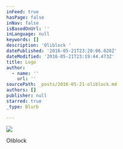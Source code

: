 ```yaml
---
inFeed: true
hasPage: false
inNav: false
isBasedOnUrl: ''
inLanguage: null
keywords: []
description: 'Oliblock '
datePublished: '2016-05-21T23:20:06.028Z'
dateModified: '2016-05-21T23:19:44.473Z'
title: Logo
author:
  - name: ''
    url: ''
sourcePath: _posts/2016-05-21-oliblock.md
authors: []
publisher: null
starred: true
_type: Blurb

---
```

![](https://s3-us-west-2.amazonaws.com/the-grid-img/p/6785145d1f1ee94a5889c2e77afcdd8ce7f015bc.jpg)

Oliblock